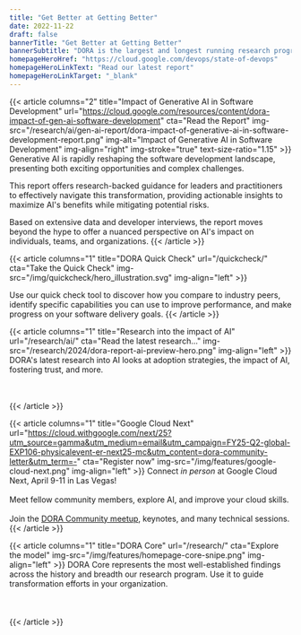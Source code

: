 ```yaml
---
title: "Get Better at Getting Better"
date: 2022-11-22
draft: false
bannerTitle: "Get Better at Getting Better"
bannerSubtitle: "DORA is the largest and longest running research program of its kind, that seeks to understand the capabilities that drive software delivery and operations performance. DORA helps teams apply those capabilities, leading to better organizational performance."
homepageHeroHref: "https://cloud.google.com/devops/state-of-devops"
homepageHeroLinkText: "Read our latest report"
homepageHeroLinkTarget: "_blank"
---
```


<!-- 
with the dora-2025 theme, most homepage text is specified using frontmatter params (above), 
then rendered via the /hugo/themes/dora-2025/default/home.html template.
-->

{{< article columns="2"
    title="Impact of Generative AI in Software Development"
    url="https://cloud.google.com/resources/content/dora-impact-of-gen-ai-software-development"
    cta="Read the Report"
    img-src="/research/ai/gen-ai-report/dora-impact-of-generative-ai-in-software-development-report.png"
    img-alt="Impact of Generative AI in Software Development"
    img-align="right"
    img-stroke="true"
    text-size-ratio="1.15"
    >}}
Generative AI is rapidly reshaping the software development landscape, presenting both exciting opportunities and complex challenges.

This report offers research-backed guidance for leaders and practitioners to effectively navigate this transformation, providing actionable insights to maximize AI's benefits while mitigating potential risks.

Based on extensive data and developer interviews, the report moves beyond the hype to offer a nuanced perspective on AI's impact on individuals, teams, and organizations.
{{< /article >}}

{{< article columns="1"
    title="DORA Quick Check"
    url="/quickcheck/"
    cta="Take the Quick Check"
    img-src="/img/quickcheck/hero_illustration.svg"
    img-align="left"
    >}}

Use our quick check tool to discover how you compare to industry peers, identify specific capabilities you can use to improve performance, and make progress on your software delivery goals.
{{< /article >}}

{{< article columns="1"
    title="Research into the impact of AI"
    url="/research/ai/"
    cta="Read the latest research..."
    img-src="/research/2024/dora-report-ai-preview-hero.png"
    img-align="left"
    >}}
DORA's latest research into AI looks at adoption strategies, the impact of AI, fostering trust, and more. <br /><br /><br />

{{< /article >}}

{{< article columns="1"
    title="Google Cloud Next"
    url="https://cloud.withgoogle.com/next/25?utm_source=gamma&utm_medium=email&utm_campaign=FY25-Q2-global-EXP106-physicalevent-er-next25-mc&utm_content=dora-community-letter&utm_term=-"
    cta="Register now"
    img-src="/img/features/google-cloud-next.png"
    img-align="left"
    >}}
Connect <em>in person</em> at Google Cloud Next, April 9-11 in Las Vegas!<br/><br/>
Meet fellow community members, explore AI, and improve your cloud skills.<br/><br/>
Join the <a href="https://cloud.withgoogle.com/next/25/session-library?session=MTUP210&utm_source=gamma&utm_medium=email&utm_campaign=FY25-Q2-global-EXP106-physicalevent-er-next25-mc&utm_content=dora-community-letter&utm_term=-" target="_blank">DORA Community meetup</a>, keynotes, and many technical sessions.
{{< /article >}}

{{< article columns="1"
    title="DORA Core"
    url="/research/"
    cta="Explore the model"
    img-src="/img/features/homepage-core-snipe.png"
    img-align="left"
    >}}
DORA Core represents the most well-established findings across the history and breadth our research program. Use it to guide transformation efforts in your organization.<br /><br /><br /><br />
{{< /article >}}
